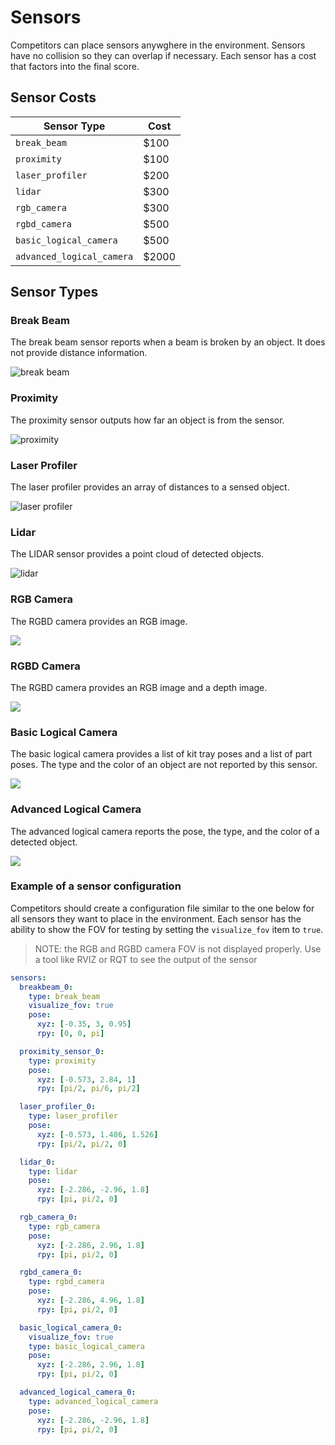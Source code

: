 # Sensors

Competitors can place sensors anywghere in the environment. Sensors have no collision so they can overlap if necessary. Each sensor has a cost that factors into the final score.

## Sensor Costs

| Sensor Type               | Cost  |
| ---                       | ---   |
| `break_beam`              | $100  |
| `proximity`               | $100  |
| `laser_profiler`          | $200  |
| `lidar`	                | $300  |
| `rgb_camera`              | $300  |
| `rgbd_camera`             | $500  |
| `basic_logical_camera`    | $500  |
| `advanced_logical_camera` | $2000 |

## Sensor Types

### Break Beam

The break beam sensor reports when a beam is broken by an object. It does not provide distance information.

![break beam](../images/BreakBeam.png)

### Proximity

The proximity sensor outputs how far an object is from the sensor.

![proximity](../images/Proximity.png)
### Laser Profiler

The laser profiler provides an array of distances to a sensed object.

![laser profiler](../images/LaserProfiler.png)
### Lidar

The LIDAR sensor provides a point cloud of detected objects.

![lidar](../images/Lidar.png)

### RGB Camera

The RGBD camera provides an RGB image.

![](../images/RGBCamera.png)

### RGBD Camera

The RGBD camera provides an RGB image and a depth image.

![](../images/RGBDCamera.png)

### Basic Logical Camera

The basic logical camera provides a list of kit tray poses and a list of part poses. The type and the color of an object are not reported by this sensor.

![](../images/BasicLogicalCamera.png)

### Advanced Logical Camera

The advanced logical camera reports the pose, the type, and the color of a detected object.

![](../images/AdvancedLogicalCamera.png)

### Example of a sensor configuration

Competitors should create a configuration file similar to the one below for all sensors they want to place in the environment. Each sensor has the ability to show the FOV for testing by setting the `visualize_fov` item to `true`.

> NOTE: the RGB and RGBD camera FOV is not displayed properly. Use a tool like RVIZ or RQT to see the output of the sensor

``` yaml
sensors:
  breakbeam_0:
    type: break_beam
    visualize_fov: true
    pose:
      xyz: [-0.35, 3, 0.95]
      rpy: [0, 0, pi]

  proximity_sensor_0:
    type: proximity
    pose:
      xyz: [-0.573, 2.84, 1]
      rpy: [pi/2, pi/6, pi/2]

  laser_profiler_0:
    type: laser_profiler
    pose:
      xyz: [-0.573, 1.486, 1.526]
      rpy: [pi/2, pi/2, 0]

  lidar_0:
    type: lidar
    pose:
      xyz: [-2.286, -2.96, 1.8]
      rpy: [pi, pi/2, 0]

  rgb_camera_0:
    type: rgb_camera
    pose:
      xyz: [-2.286, 2.96, 1.8]
      rpy: [pi, pi/2, 0]

  rgbd_camera_0:
    type: rgbd_camera
    pose:
      xyz: [-2.286, 4.96, 1.8]
      rpy: [pi, pi/2, 0]

  basic_logical_camera_0:
    visualize_fov: true
    type: basic_logical_camera
    pose:
      xyz: [-2.286, 2.96, 1.8]
      rpy: [pi, pi/2, 0]

  advanced_logical_camera_0:
    type: advanced_logical_camera
    pose:
      xyz: [-2.286, -2.96, 1.8]
      rpy: [pi, pi/2, 0]
```
  



